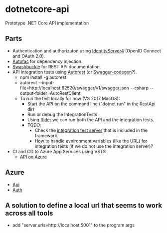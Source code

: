 # dotnetcore-api

Prototype .NET Core API implementation

## Parts
- Authentication and authorizaton using [IdentityServer4](https://github.com/IdentityServer/IdentityServer4) (OpenID Connect and OAuth 2.0).
- [Autofac](https://autofac.org/) for dependency injection.
- [Swashbuckle](https://github.com/domaindrivendev/Swashbuckle.AspNetCore) for REST API documentation.
- API Integration tests using [Autorest](https://github.com/Azure/AutoRest) (or [Swagger-codegen](https://github.com/swagger-api/swagger-codegen)?).
    - npm install -g autorest   
    - autorest --input-file=http://localhost:62520/swagger/v1/swagger.json --csharp --output-folder=AutoRestClient
    - To run the test locally for now (VS 2017 MacOS):
        - Start the API on the command line ("dotnet run" in the RestApi dir)
        - Run or debug the IntegrationTests
        - Using [Rider](https://www.jetbrains.com/rider/) we can run both the API and the integration tests.
        - TODO: 
            - Check the [integration test server](https://docs.microsoft.com/en-us/aspnet/core/testing/integration-testing) that is included in the framework.
            - How to handle evnironment variables (like the URL) for integration tests (if we do not use the integration server)?
- CI and CD to Azure App Services using VSTS
    - [API on Azure](http://dotnetcore-api.azurewebsites.net/api/values) 

## Azure
- [Api](http://dotnetcore-api.azurewebsites.net/)
- [Auth](https://dotnetcore-auth.azurewebsites.net/)

## A solution to define a local url that seems to work across all tools
- add "server.urls=http://localhost:5001" to the program args



    



    